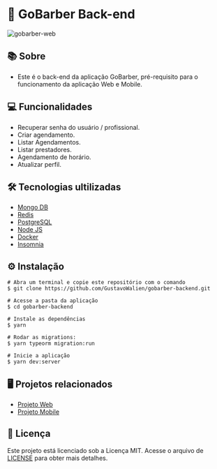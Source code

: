 # 💈 GoBarber Back-end 

![gobarber-web](https://user-images.githubusercontent.com/19844596/160930393-b1d75e34-4ae4-42f3-854e-7917309a4b71.png)

## 📚 Sobre

* Este é o back-end da aplicação GoBarber, pré-requisito para o funcionamento da aplicação Web e Mobile.

## 💻 Funcionalidades

* Recuperar senha do usuário / profissional.
* Criar agendamento.
* Listar Agendamentos.
* Listar prestadores.
* Agendamento de horário.
* Atualizar perfil.

## 🛠️ Tecnologias ultilizadas

* [Mongo DB](https://www.mongodb.com/pt-br)
* [Redis](https://redis.io/)
* [PostgreSQL](https://www.postgresql.org/)
* [Node JS](https://nodejs.org/en/)
* [Docker](https://www.docker.com/)
* [Insomnia](https://insomnia.rest/)

## ⚙️ Instalação
```
# Abra um terminal e copie este repositório com o comando
$ git clone https://github.com/GustavoWalien/gobarber-backend.git
```

```
# Acesse a pasta da aplicação
$ cd gobarber-backend

# Instale as dependências
$ yarn

# Rodar as migrations:
$ yarn typeorm migration:run

# Inicie a aplicação
$ yarn dev:server

```
## 🖥️ Projetos relacionados

* [Projeto Web](https://github.com/GustavoWalien/gobarber-web)
* [Projeto Mobile](https://github.com/GustavoWalien/gobarber-mobile)

## 📝 Licença

Este projeto está licenciado sob a Licença MIT. Acesse o arquivo de [LICENSE](https://github.com/GustavoWalien/gobarber-backend/blob/master/LICENSE) para obter mais detalhes.
